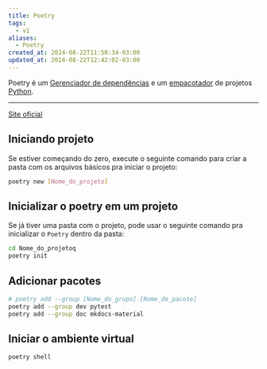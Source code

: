 ```yaml
---
title: Poetry
tags:
  - v1
aliases:
  - Poetry
created_at: 2024-08-22T11:58:34-03:00
updated_at: 2024-08-22T12:42:02-03:00
---
```


Poetry é um [Gerenciador de dependências](Gerenciador%20de%20dependências) e um [empacotador](Empacotador) de projetos [Python](api/ideias/2024/07/09/Linguagem_Python.md). 

---

[Site oficial](https://python-poetry.org)

## Iniciando projeto

Se estiver começando do zero, execute o seguinte comando para criar a pasta com os arquivos básicos pra iniciar o projeto:
```sh
poetry new [Nome_do_projeto]
```

## Inicializar o poetry em um projeto 

Se já tiver uma pasta com o projeto, pode usar o seguinte comando pra inicializar o `Poetry` dentro da pasta:

```sh
cd Nome_do_projetoq
poetry init
```

## Adicionar pacotes

```sh 
# poetry add --group [Nome_do_grupo] [Nome_do_pacote]
poetry add --group dev pytest
poetry add --group doc mkdocs-material
```

## Iniciar o ambiente virtual

```sh
poetry shell
```
